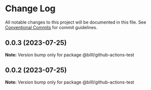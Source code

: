 # Change Log

All notable changes to this project will be documented in this file.
See [Conventional Commits](https://conventionalcommits.org) for commit guidelines.

## 0.0.3 (2023-07-25)

**Note:** Version bump only for package @billl/github-actions-test





## 0.0.2 (2023-07-25)

**Note:** Version bump only for package @billl/github-actions-test
